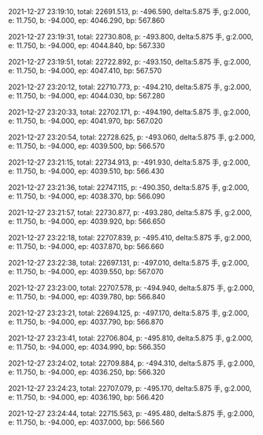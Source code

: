 2021-12-27 23:19:10, total: 22691.513, p: -496.590, delta:5.875 手, g:2.000, e: 11.750, b: -94.000, ep: 4046.290, bp: 567.860

2021-12-27 23:19:31, total: 22730.808, p: -493.800, delta:5.875 手, g:2.000, e: 11.750, b: -94.000, ep: 4044.840, bp: 567.330

2021-12-27 23:19:51, total: 22722.892, p: -493.150, delta:5.875 手, g:2.000, e: 11.750, b: -94.000, ep: 4047.410, bp: 567.570

2021-12-27 23:20:12, total: 22710.773, p: -494.210, delta:5.875 手, g:2.000, e: 11.750, b: -94.000, ep: 4044.030, bp: 567.280

2021-12-27 23:20:33, total: 22702.171, p: -494.190, delta:5.875 手, g:2.000, e: 11.750, b: -94.000, ep: 4041.970, bp: 567.020

2021-12-27 23:20:54, total: 22728.625, p: -493.060, delta:5.875 手, g:2.000, e: 11.750, b: -94.000, ep: 4039.500, bp: 566.570

2021-12-27 23:21:15, total: 22734.913, p: -491.930, delta:5.875 手, g:2.000, e: 11.750, b: -94.000, ep: 4039.510, bp: 566.430

2021-12-27 23:21:36, total: 22747.115, p: -490.350, delta:5.875 手, g:2.000, e: 11.750, b: -94.000, ep: 4038.370, bp: 566.090

2021-12-27 23:21:57, total: 22730.877, p: -493.280, delta:5.875 手, g:2.000, e: 11.750, b: -94.000, ep: 4039.920, bp: 566.650

2021-12-27 23:22:18, total: 22707.839, p: -495.410, delta:5.875 手, g:2.000, e: 11.750, b: -94.000, ep: 4037.870, bp: 566.660

2021-12-27 23:22:38, total: 22697.131, p: -497.010, delta:5.875 手, g:2.000, e: 11.750, b: -94.000, ep: 4039.550, bp: 567.070

2021-12-27 23:23:00, total: 22707.578, p: -494.940, delta:5.875 手, g:2.000, e: 11.750, b: -94.000, ep: 4039.780, bp: 566.840

2021-12-27 23:23:21, total: 22694.125, p: -497.170, delta:5.875 手, g:2.000, e: 11.750, b: -94.000, ep: 4037.790, bp: 566.870

2021-12-27 23:23:41, total: 22706.804, p: -495.810, delta:5.875 手, g:2.000, e: 11.750, b: -94.000, ep: 4034.990, bp: 566.350

2021-12-27 23:24:02, total: 22709.884, p: -494.310, delta:5.875 手, g:2.000, e: 11.750, b: -94.000, ep: 4036.250, bp: 566.320

2021-12-27 23:24:23, total: 22707.079, p: -495.170, delta:5.875 手, g:2.000, e: 11.750, b: -94.000, ep: 4036.190, bp: 566.420

2021-12-27 23:24:44, total: 22715.563, p: -495.480, delta:5.875 手, g:2.000, e: 11.750, b: -94.000, ep: 4037.000, bp: 566.560